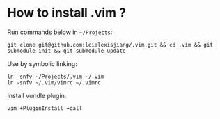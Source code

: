 # How to install .vim ?

Run commands below in `~/Projects`:

```
git clone git@github.com:leialexisjiang/.vim.git && cd .vim && git submodule init && git submodule update
```

Use by symbolic linking:

```shell
ln -snfv ~/Projects/.vim ~/.vim
ln -snfv ~/.vim/vimrc ~/.vimrc
```

Install vundle plugin:
```
vim +PluginInstall +qall
```
